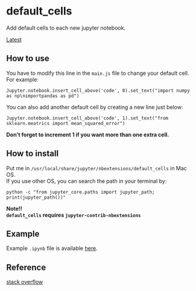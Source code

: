# default_cells

Add default cells to each new jupyter notebook.

[Latest](https://github.com/ishibaki/jupyter_default_cells)

## How to use

You have to modify this line in the `main.js` file to change your default cell.  
For example:

`Jupyter.notebook.insert_cell_above('code', 0).set_text("import numpy as np\nimportpandas as pd")`

You can also add another default cell by creating a new line just below:

`Jupyter.notebook.insert_cell_above('code', 1).set_text("from sklearn.meatrics import mean_squared_error")`

**Don't forget to increment 1 if you want more than one extra cell.**

## How to install

Put me in `/usr/local/share/jupyter/nbextensions/default_cells` in Mac OS.  
If you use other OS, you can search the path in your terminal by:

```
python -c "from jupyter_core.paths import jupyter_path; print(jupyter_path())"
```

**Note!!**  
**`default_cells` requires `jupyter-contrib-nbextensions`**

## Example

Example `.ipynb` file is available [here](./example_default_cell.ipynb).

## Reference

[stack overflow](https://stackoverflow.com/questions/36194865/configure-a-first-cell-by-default-in-jupyter-notebooks)
